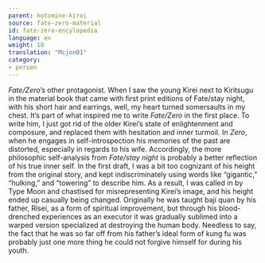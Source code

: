 ```yaml
---
parent: kotomine-kirei
source: fate-zero-material
id: fate-zero-encylopedia
language: en
weight: 18
translation: "Mcjon01"
category:
- person
---
```


*Fate/Zero*’s other protagonist. When I saw the young Kirei next to Kiritsugu in the material book that came with first print editions of Fate/stay night, with his short hair and earrings, well, my heart turned somersaults in my chest. It’s part of what inspired me to write *Fate/Zero* in the first place.
To write him, I just got rid of the older Kirei’s state of enlightenment and composure, and replaced them with hesitation and inner turmoil. In *Zero*, when he engages in self-introspection his memories of the past are distorted, especially in regards to his wife. Accordingly, the more philosophic self-analysis from *Fate/stay night* is probably a better reflection of his true inner self.
In the first draft, I was a bit too cognizant of his height from the original story, and kept indiscriminately using words like “gigantic,” “hulking,” and “towering” to describe him. As a result, I was called in by Type Moon
and chastised for misrepresenting Kirei’s image, and his height ended up casually being changed.
Originally he was taught baji quan by his father, Risei, as a form of spiritual improvement, but through his blood-drenched experiences as an executor it was gradually sublimed into a warped version specialized at destroying the human body. Needless to say, the fact that he was so far off from his father’s ideal form of kung fu was probably just one more thing he could not forgive himself for during his youth.
